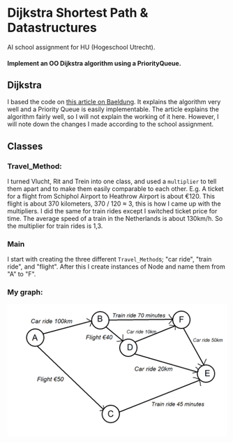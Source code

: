 # Dijkstra Shortest Path & Datastructures

AI school assignment for HU (Hogeschool Utrecht).

#### Implement an OO Dijkstra algorithm using a PriorityQueue.

## Dijkstra
I based the code on [this article on Baeldung](https://www.baeldung.com/java-dijkstra).
It explains the algorithm very well and a Priority Queue is easily implementable. The article explains the algorithm
fairly well, so I will not explain the working of it here. However, I will note down the changes I made according to
the school assignment.

## Classes
### Travel_Method:
I turned Vlucht, Rit and Trein into one class, and used a `multiplier` to tell them apart and to make them easily
comparable to each other. E.g. A ticket for a flight from Schiphol Airport to Heathrow Airport is about €120.
This flight is about 370 kilometers, 370 / 120 ≈ 3, this is how I came up with the multipliers. I did the same for
train rides except I switched ticket price for time. The average speed of a train in the Netherlands is about 130km/h.
So the multiplier for train rides is 1,3.

### Main
I start with creating the three different `Travel_Method`s; "car ride", "train ride", and "flight". After this I
create instances of Node and name them from "A" to "F".

### My graph:
![graph](Node_setup.png "Graph")


